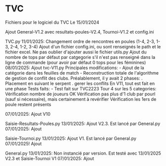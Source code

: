 # TVC
Fichiers pour le logiciel du TVC
Le 15/01/2024

Ajout General-V1.2 avec resultats-poules-V2.4, Tournoi-V1.2 et config.ini


TVC.py
11/01/2025:
  Changement ordre de rencontres en poules (1-4, 2-3, 1-3, 2-4, 1-2, 3-4)
  Ajout d'un fichier config.ini, ou sont renseignés le path et le fichier excel.
  Ne pas oublier d'ajouter aussi le fichier utils.py
  Ajout du nombre de tops par défaut par catgegorie s'il n'est pas renseigné dans la ligne de commande 
    (pour avoir par défaut 0 tops pour les féminines)
08/01/2025:
  Ajout tvc-V11.py
    Principales modifications:
      - Ajout de la catégorie dans les feuilles de match
      - Reconstruction totale de l'algorithme de gestion de conflit des clubs. Préalablement, il y avait 2 phases:
          . Placement en suivant le serpent
          . gerer les conflits
          En V11, tout est fait en une phase
    Tests faits:
      - Test fait sur TVC2223 Tour 4 sur les 5 categories:
        Vérification nombre de joueurs OK 
        Vérification pas plus d'1 club par pourl (sauf si nécessaire), mais certainement à revérifier
        Vérification les 1ers de poule restent présents

07/01/2025:
    Ajout V10

Saisie-Resultats-Poules.py
13/01/2025:
  Ajout V2.3. Est lancé par General.py
07/01/2025:
   Ajout

Saisie-Tournoi.py
13/01/2025:
  Ajout V1. Est lancé par General.py
07/01/2025!
    Ajout

General.py
13/01/2025:
  Non instancié par version. Est testé avec 13/01/2025 V2.3 et Saisie-Tournoi V1
07/01/2025: 
    Ajout
